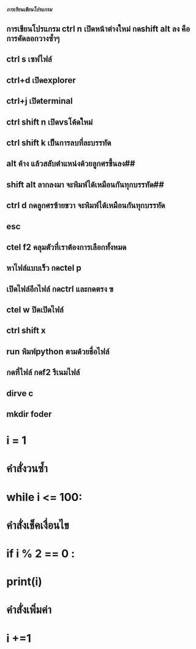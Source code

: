 #####  การเรียนเขียนโปรแกรม ##########
## การเขียนโปรแกรม  ctrl n เปิดหน้าต่างใหม่ กดshift alt ลง คือการคัดลอกวางซ้ำๆ
## ctrl s เซฟไฟล์ 
## ctrl+d เปิดexplorer
## ctrl+j เปิดterminal
## ctrl shift n เปิดvsโค้ดใหม่
## ctrl shift k เป็นการลบที่ละบรรทัด 
## alt ค้าง แล้วสลับตำแหน่งด้วยลูกศรขึ้นลง##

## shift alt ลากลงมา จะพิมพ์ได้เหมือนกันทุกบรรทัด##
## ctrl d กดลูกศรซ้ายขวา จะพิมพ์ได้เหมือนกันทุกบรรทัด
## esc 
## ctel f2 คลุมตัวที่เราต้องการเลือกทั้งหมด
## หาไฟล์แบบเร็ว กดctel p
## เปิดไฟล์อีกไฟล์ กดctrl และกดตรง ฃ
## ctel w ปิดเปิดไฟล์
## ctrl shift x 
## run พิมพ์python ตามด้วยชื่อไฟล์
## กดที่ไฟล์ กดf2 รีเนมไฟล์
## dirve c 
## mkdir foder 
# i = 1
# คำสั่งวนซ้ำ
# while i <= 100:
# คำสั่งเช็คเงื่อนไข
#    if i % 2 == 0 :
 #      print(i)
# คำสั่งเพิ่มค่า
 #   i +=1
